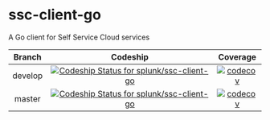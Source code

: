 # ssc-client-go
A Go client for Self Service Cloud services

| Branch | Codeship | Coverage |
|:------:|:--------:|:--------:|
| develop | [![Codeship Status for splunk/ssc-client-go](https://app.codeship.com/projects/d0ec9ea0-15c2-0136-e7ad-1a0f3e5cdd95/status?branch=develop)](https://app.codeship.com/projects/283638) | [![codecov](https://codecov.io/gh/splunk/ssc-client-go/branch/develop/graph/badge.svg?token=o4BjP93wQt)](https://codecov.io/gh/splunk/ssc-client-go) |
| master | [![Codeship Status for splunk/ssc-client-go](https://app.codeship.com/projects/d0ec9ea0-15c2-0136-e7ad-1a0f3e5cdd95/status?branch=master)](https://app.codeship.com/projects/283638) | [![codecov](https://codecov.io/gh/splunk/ssc-client-go/branch/master/graph/badge.svg?token=o4BjP93wQt)](https://codecov.io/gh/splunk/ssc-client-go) |